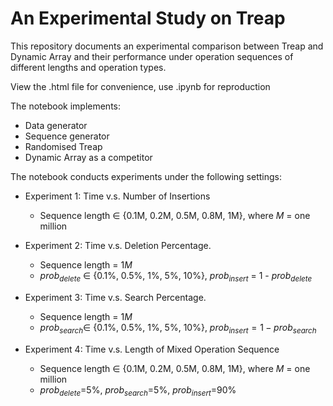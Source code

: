 # An Experimental Study on Treap

This repository documents an experimental comparison between Treap and Dynamic Array and their performance under operation sequences of different lengths and operation types.  

View the .html file for convenience, use .ipynb for reproduction

The notebook implements:
* Data generator
* Sequence generator
* Randomised Treap
* Dynamic Array as a competitor 

The notebook conducts experiments under the following settings:
* Experiment 1: Time v.s. Number of Insertions
    * Sequence length $\in$ {0.1M, 0.2M, 0.5M, 0.8M, 1M}, where $M$ = one million

* Experiment 2: Time v.s. Deletion Percentage.
    * Sequence length = $1M$  
    * $prob_{delete}$ $\in$ {0.1%, 0.5%, 1%, 5%, 10%}, $prob_{insert}$ = 1 - $prob_{delete}$

* Experiment 3: Time v.s. Search Percentage.
    * Sequence length = $1M$
    * $prob_{search} \in$ {0.1%, 0.5%, 1%, 5%, 10%}, $prob_{insert} = 1 - prob_{search}$

* Experiment 4: Time v.s. Length of Mixed Operation Sequence
    * Sequence length $\in$ {0.1M, 0.2M, 0.5M, 0.8M, 1M}, where $M$ = one million
    * $prob_{delete}$=5%, $prob_{search}$=5%, $prob_{insert}$=90\%

